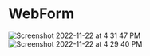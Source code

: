 # WebForm
![Screenshot 2022-11-22 at 4 31 47 PM](https://user-images.githubusercontent.com/75064110/203298079-2f0b673f-5b85-4cb0-ab05-7006e00be345.png)
![Screenshot 2022-11-22 at 4 29 40 PM](https://user-images.githubusercontent.com/75064110/203297723-9920c86a-439e-4e93-8d6d-3d021ce4b2e9.png)



